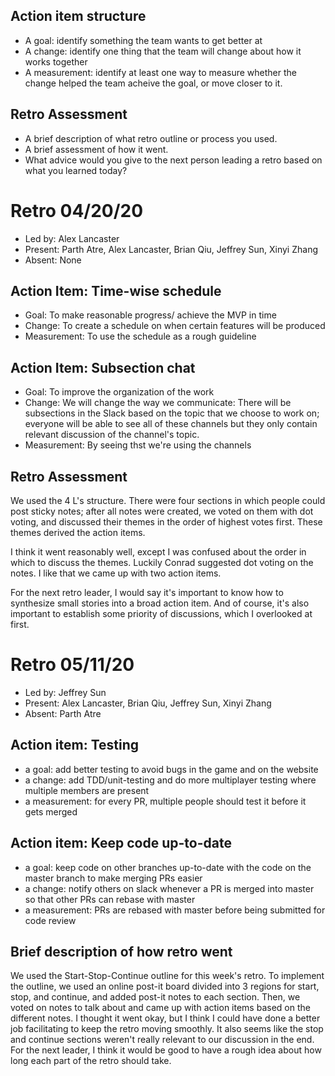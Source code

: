 ## Action item structure

* A goal: identify something the team wants to get better at
* A change: identify one thing that the team will change about how it works together
* A measurement: identify at least one way to measure whether the change helped the team acheive the goal, or move closer to it.

## Retro Assessment

* A brief description of what retro outline or process you used.
* A brief assessment of how it went.
* What advice would you give to the next person leading a retro
  based on what you learned today?

# Retro 04/20/20

* Led by: Alex Lancaster
* Present: Parth Atre, Alex Lancaster, Brian Qiu, Jeffrey Sun, Xinyi Zhang
* Absent: None

## Action Item: Time-wise schedule

* Goal: To make reasonable progress/ achieve the MVP in time
* Change: To create a schedule on when certain features will be produced
* Measurement: To use the schedule as a rough guideline

## Action Item: Subsection chat

* Goal: To improve the organization of the work
* Change: We will change the way we communicate: There will be subsections in the Slack based on the topic that we choose to work on;
everyone will be able to see all of these channels but they only contain relevant discussion of the channel's topic.
* Measurement: By seeing thst we're using the channels

## Retro Assessment

We used the 4 L's structure. There were four sections in which people could post sticky notes; after all notes were created, we voted on them with dot voting, and discussed their themes in the order of highest votes first. These themes derived the action items.

I think it went reasonably well, except I was confused about the order in which to discuss the themes. Luckily Conrad suggested dot voting on the notes. I like that we came up with two action items.

For the next retro leader, I would say it's important to know how to synthesize small stories into a broad action item. And of course, it's also important to establish some priority of discussions, which I overlooked at first.

# Retro 05/11/20

* Led by: Jeffrey Sun
* Present: Alex Lancaster, Brian Qiu, Jeffrey Sun, Xinyi Zhang
* Absent: Parth Atre

## Action item: Testing

* a goal: add better testing to avoid bugs in the game and on the website
* a change: add TDD/unit-testing and do more multiplayer testing where multiple members are present
* a measurement: for every PR, multiple people should test it before it gets merged

## Action item: Keep code up-to-date

* a goal: keep code on other branches up-to-date with the code on the master branch to make merging PRs easier
* a change: notify others on slack whenever a PR is merged into master so that other PRs can rebase with master
* a measurement: PRs are rebased with master before being submitted for code review

## Brief description of how retro went

We used the Start-Stop-Continue outline for this week's retro. To implement the outline, we used an online post-it board divided into 3 regions for start, stop, and continue, and added post-it notes to each section. Then, we voted on notes to talk about and came up with action items based on the different notes. I thought it went okay, but I think I could have done a better job facilitating to keep the retro moving smoothly. It also seems like the stop and continue sections weren't really relevant to our discussion in the end. For the next leader, I think it would be good to have a rough idea about how long each part of the retro should take.
